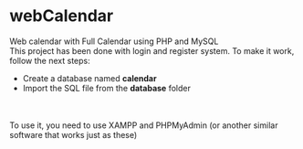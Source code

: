 # webCalendar
Web calendar with Full Calendar using PHP and MySQL<br>
This project has been done with login and register system. To make it work, follow the next steps:<br>
  <ul><li>Create a database named <b>calendar</b><br></li>
  <li>Import the SQL file from the <b>database</b> folder</li></ul><br><br>
To use it, you need to use XAMPP and PHPMyAdmin (or another similar software that works just as these) <br>
 

